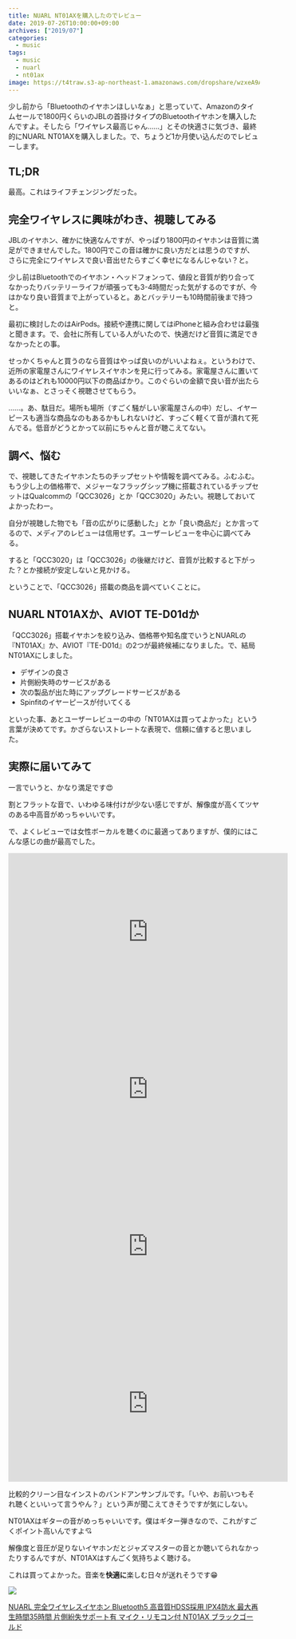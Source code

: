 ```yaml
---
title: NUARL NT01AXを購入したのでレビュー
date: 2019-07-26T10:00:00+09:00
archives: ["2019/07"]
categories:
  - music
tags:
  - music
  - nuarl
  - nt01ax
image: https://t4traw.s3-ap-northeast-1.amazonaws.com/dropshare/wzxeA9ATDqIDDi3cbxxNW2h3uCItJHii.jpg
---
```

少し前から「Bluetoothのイヤホンほしいなぁ」と思っていて、Amazonのタイムセールで1800円くらいのJBLの首掛けタイプのBluetoothイヤホンを購入したんですよ。そしたら「ワイヤレス最高じゃん……」とその快適さに気づき、最終的にNUARL NT01AXを購入しました。で、ちょうど1か月使い込んだのでレビューします。

<!--more-->

## TL;DR

最高。これはライフチェンジングだった。

## 完全ワイヤレスに興味がわき、視聴してみる

JBLのイヤホン、確かに快適なんですが、やっぱり1800円のイヤホンは音質に満足ができませんでした。1800円でこの音は確かに良い方だとは思うのですが、さらに完全にワイヤレスで良い音出せたらすごく幸せになるんじゃない？と。

少し前はBluetoothでのイヤホン・ヘッドフォンって、値段と音質が釣り合ってなかったりバッテリーライフが頑張っても3-4時間だった気がするのですが、今はかなり良い音質まで上がっていると。あとバッテリーも10時間前後まで持つと。

最初に検討したのはAirPods。接続や連携に関してはiPhoneと組み合わせは最強と聞きます。で、会社に所有している人がいたので、快適だけど音質に満足できなかったとの事。

せっかくちゃんと買うのなら音質はやっぱ良いのがいいよねぇ。というわけで、近所の家電屋さんにワイヤレスイヤホンを見に行ってみる。家電屋さんに置いてあるのはどれも10000円以下の商品ばかり。このぐらいの金額で良い音が出たらいいなぁ、とさっそく視聴させてもらう。

……。あ、駄目だ。場所も場所（すごく騒がしい家電屋さんの中）だし、イヤーピースも適当な商品なのもあるかもしれないけど、すっごく軽くて音が潰れて死んでる。低音がどうとかって以前にちゃんと音が聴こえてない。

## 調べ、悩む

で、視聴してきたイヤホンたちのチップセットや情報を調べてみる。ふむふむ。もう少し上の価格帯で、メジャーなフラッグシップ機に搭載されているチップセットはQualcommの「QCC3026」とか「QCC3020」みたい。視聴しておいてよかったわー。

自分が視聴した物でも「音の広がりに感動した」とか「良い商品だ」とか言ってるので、メディアのレビューは信用せず。ユーザーレビューを中心に調べてみる。

すると「QCC3020」は「QCC3026」の後継だけど、音質が比較すると下がった？とか接続が安定しないと見かける。

ということで、「QCC3026」搭載の商品を調べていくことに。

## NUARL NT01AXか、AVIOT TE-D01dか

「QCC3026」搭載イヤホンを絞り込み、価格帯や知名度でいうとNUARLの『NT01AX』か、AVIOT『TE-D01d』の2つが最終候補になりました。で、結局NT01AXにしました。

- デザインの良さ
- 片側紛失時のサービスがある
- 次の製品が出た時にアップグレードサービスがある
- Spinfitのイヤーピースが付いてくる

といった事、あとユーザーレビューの中の「NT01AXは買ってよかった」という言葉が決めてです。かざらないストレートな表現で、信頼に値すると思いました。

##  実際に届いてみて

一言でいうと、かなり満足です😍

割とフラットな音で、いわゆる味付けが少ない感じですが、解像度が高くてツヤのある中高音がめっちゃいいです。

で、よくレビューでは女性ボーカルを聴くのに最適ってありますが、僕的にはこんな感じの曲が最高でした。

<iframe width="560" height="315" src="https://www.youtube.com/embed/TR_GMdQZzsg" frameborder="0" allow="accelerometer; autoplay; encrypted-media; gyroscope; picture-in-picture" allowfullscreen></iframe>

<iframe width="560" height="315" src="https://www.youtube.com/embed/r7G8Ag9JmFE" frameborder="0" allow="accelerometer; autoplay; encrypted-media; gyroscope; picture-in-picture" allowfullscreen></iframe>

<iframe width="560" height="315" src="https://www.youtube.com/embed/PhS-t7wQ4QQ" frameborder="0" allow="accelerometer; autoplay; encrypted-media; gyroscope; picture-in-picture" allowfullscreen></iframe>

<iframe width="560" height="315" src="https://www.youtube.com/embed/JhEH_jbA6oA" frameborder="0" allow="accelerometer; autoplay; encrypted-media; gyroscope; picture-in-picture" allowfullscreen></iframe>

比較的クリーン目なインストのバンドアンサンブルです。「いや、お前いつもそれ聴くといいって言うやん？」という声が聞こえてきそうですが気にしない。

NT01AXはギターの音がめっちゃいいです。僕はギター弾きなので、これがすごくポイント高いんですよ💘

解像度と音圧が足りないイヤホンだとジャズマスターの音とか聴いてられなかったりするんですが、NT01AXはすんごく気持ちよく聴ける。

これは買ってよかった。音楽を**快適に**楽しむ日々が送れそうです😁

<div class="amazfy">
<a href="https://www.amazon.co.jp/dp/B07KVRJBVG?tag=t4traw-22">
<img src="https://ws-fe.amazon-adsystem.com/widgets/q?_encoding=UTF8&ASIN=B07KVRJBVG&Format=_SL250_&ID=AsinImage&MarketPlace=JP&ServiceVersion=20070822&WS=1&tag=t4traw-22&language=ja_JP">
<p>NUARL 完全ワイヤレスイヤホン Bluetooth5 高音質HDSS採用 IPX4防水 最大再生時間35時間 片側紛失サポート有 マイク・リモコン付 NT01AX ブラックゴールド</p>
</a>
</div>